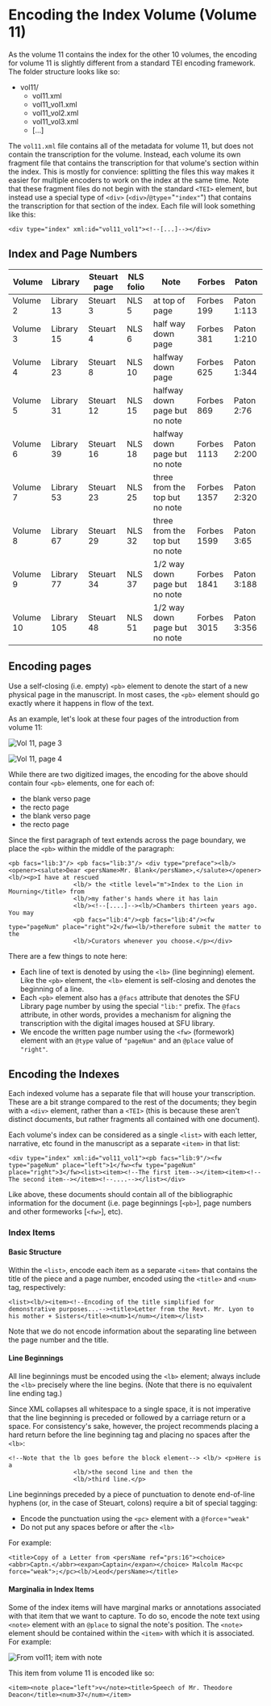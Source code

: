
# Encoding the Index Volume (Volume 11)

As the volume 11 contains the index for the other 10 volumes, the encoding for volume 11 is slightly different from a standard TEI encoding framework. The folder structure looks like so: 
* vol11/ 
	* vol11.xml
	* vol11_vol1.xml
	* vol11_vol2.xml
	* vol11_vol3.xml
	* [...]

The `vol11.xml` file contains all of the metadata for volume 11, but does not contain the transcription for the volume. Instead, each volume its own fragment file that contains the transcription for that volume's section within the index. This is mostly for convience: splitting the files this way makes it easier for multiple encoders to work on the index at the same time. Note that these fragment files do not begin with the standard `<TEI>` element, but instead use a special type of `<div>` (`<div>`/`@type`="`"index"`") that contains the transcription for that section of the index. Each file will look something like this: 

```
<div type="index" xml:id="vol11_vol1"><!--[...]--></div>
```


## Index and Page Numbers
Volume|Library|Steuart page|NLS folio|Note|Forbes|Paton
---|---|---|---|---|---|---
Volume 2|Library 13|Steuart 3|NLS 5|at top of page|Forbes 199|Paton 1:113
Volume 3|Library 15|Steuart 4|NLS 6|half way down page|Forbes 381|Paton 1:210
Volume 4|Library 23|Steuart 8|NLS 10|halfway down page|Forbes 625|Paton 1:344
Volume 5|Library 31|Steuart 12|NLS 15|halfway down page but no note|Forbes 869|Paton 2:76
Volume 6|Library 39|Steuart 16|NLS 18|halfway down page but no note|Forbes 1113|Paton 2:200
Volume 7|Library 53|Steuart 23|NLS 25|three from the top but no note|Forbes 1357|Paton 2:320
Volume 8|Library 67|Steuart 29|NLS 32|three from the top but no note|Forbes 1599|Paton 3:65
Volume 9|Library 77|Steuart 34|NLS 37|1/2 way down page but no note|Forbes 1841|Paton 3:188 
Volume 10|Library 105|Steuart 48|NLS 51|1/2 way down page but no note|Forbes 3015|Paton 3:356

## Encoding pages

Use a self-closing (i.e. empty) `<pb>` element to denote the start of a new physical page in the manuscript. In most cases, the `<pb>` element should go exactly where it happens in flow of the text.

As an example, let's look at these four pages of the introduction from volume 11:  

![Vol 11, page 3](images/vol11_pg3.jpg)

![Vol 11, page 4](images/vol11_pg4.jpg)

While there are two digitized images, the encoding for the above should contain four `<pb>` elements, one for each of: 

* the blank verso page
* the recto page
* the blank verso page
* the recto page

Since the first paragraph of text extends across the page boundary, we place the `<pb>` within the middle of the paragraph: 

```
<pb facs="lib:3"/> <pb facs="lib:3"/> <div type="preface"><lb/><opener><salute>Dear <persName>Mr. Blank</persName>,</salute></opener><lb/><p>I have at rescued
                  <lb/> the <title level="m">Index to the Lion in Mourning</title> from
                  <lb/>my father's hands where it has lain
                  <lb/><!--[....]--><lb/>Chambers thirteen years ago. You may
                  <pb facs="lib:4"/><pb facs="lib:4"/><fw type="pageNum" place="right">2</fw><lb/>therefore submit the matter to the 
                  <lb/>Curators whenever you choose.</p></div>
```

There are a few things to note here: 
* Each line of text is denoted by using the `<lb>` (line beginning) element. Like the `<pb>` element, the `<lb>` element is self-closing and denotes the beginning of a line.
* Each `<pb>` element also has a `@facs` attribute that denotes the SFU Library page number by using the special `"lib:"` prefix. The `@facs` attribute, in other words, provides a mechanism for aligning the transcription with the digital images housed at SFU library.
* We encode the written page number using the `<fw>` (formework) element with an `@type` value of `"pageNum"` and an `@place` value of `"right"`.


## Encoding the Indexes

Each indexed volume has a separate file that will house your transcription. These are a bit strange compared to the rest of the documents; they begin with a `<div>` element, rather than a `<TEI>` (this is because these aren't distinct documents, but rather fragments all contained with one document).

Each volume's index can be considered as a single `<list>` with each letter, narrative, etc found in the manuscript as a separate `<item>` in that list:

```
<div type="index" xml:id="vol11_vol1"><pb facs="lib:9"/><fw type="pageNum" place="left">1</fw><fw type="pageNum" place="right">3</fw><list><item><!--The first item--></item><item><!--The second item--></item><!--....--></list></div>
```

 Like above, these documents should contain all of the bibliographic information for the document (i.e. page beginnings \[`<pb>`\], page numbers and other formeworks \[`<fw>`\], etc).

### Index Items

#### Basic Structure

Within the `<list>`, encode each item as a separate `<item>` that contains the title of the piece and a page number, encoded using the `<title>` and `<num>` tag, respectively: 

```
<list><lb/><item><!--Encoding of the title simplified for demonstrative purposes...--><title>Letter from the Revt. Mr. Lyon to his mother + Sisters</title><num>1</num></item></list>
```

Note that we do not encode information about the separating line between the page number and the title.

#### Line Beginnings

All line beginnings must be encoded using the `<lb>` element; always include the `<lb>` precisely where the line begins. (Note that there is no equivalent line ending tag.)

Since XML collapses all whitespace to a single space, it is not imperative that the line beginning is preceded or followed by a carriage return or a space. For consistency's sake, however, the project recommends placing a hard return before the line beginning tag and placing no spaces after the `<lb>`:

```
<!--Note that the lb goes before the block element--> <lb/> <p>Here is a 
                  <lb/>the second line and then the
                  <lb/>third line.</p>
```

Line beginnings preceded by a piece of punctuation to denote end-of-line hyphens (or, in the case of Steuart, colons) require a bit of special tagging: 

* Encode the punctuation using the `<pc>` element with a `@force`=`"weak"`
* Do not put any spaces before or after the `<lb>`

 For example: 
```
<title>Copy of a Letter from <persName ref="prs:16"><choice><abbr>Captn.</abbr><expan>Captain</expan></choice> Malcolm Mac<pc force="weak">;</pc><lb/>Leod</persName></title>
```


#### Marginalia in Index Items

Some of the index items will have marginal marks or annotations associated with that item that we want to capture. To do so, encode the note text using `<note>` element with an `@place` to signal the note's position. The `<note>` element should be contained within the `<item>` with which it is associated. For example:

![From vol11; item with note](images/item_with_note.png)


This item from volume 11 is encoded like so:

```
<item><note place="left">v</note><title>Speech of Mr. Theodore Deacon</title><num>37</num></item>
```

